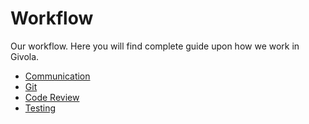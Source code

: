 Workflow
========

Our workflow.
Here you will find complete guide upon how we work in Givola.

* [Communication](/workflow/communication)
* [Git](/workflow/git)
* [Code Review](/workflow/code-review)
* [Testing](/workflow/testing)
